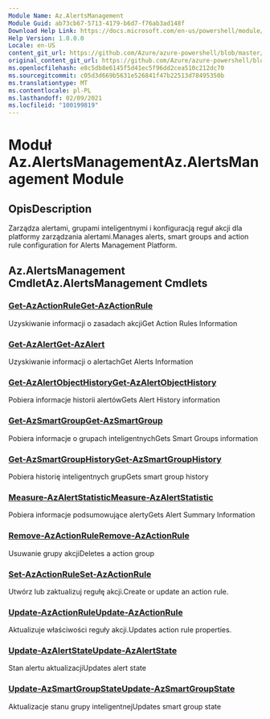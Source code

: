 ```yaml
---
Module Name: Az.AlertsManagement
Module Guid: ab73cb67-5713-4179-b6d7-f76ab3ad148f
Download Help Link: https://docs.microsoft.com/en-us/powershell/module/az.alertsmanagement
Help Version: 1.0.0.0
Locale: en-US
content_git_url: https://github.com/Azure/azure-powershell/blob/master/src/AlertsManagement/AlertsManagement/help/Az.AlertsManagement.md
original_content_git_url: https://github.com/Azure/azure-powershell/blob/master/src/AlertsManagement/AlertsManagement/help/Az.AlertsManagement.md
ms.openlocfilehash: e8c5db8e6145f5d41ec5f96dd2cea510c212dc70
ms.sourcegitcommit: c05d3d669b5631e526841f47b22513d78495350b
ms.translationtype: MT
ms.contentlocale: pl-PL
ms.lasthandoff: 02/09/2021
ms.locfileid: "100199819"
---
```

# <span data-ttu-id="17362-101">Moduł Az.AlertsManagement</span><span class="sxs-lookup"><span data-stu-id="17362-101">Az.AlertsManagement Module</span></span>
## <span data-ttu-id="17362-102">Opis</span><span class="sxs-lookup"><span data-stu-id="17362-102">Description</span></span>
<span data-ttu-id="17362-103">Zarządza alertami, grupami inteligentnymi i konfiguracją reguł akcji dla platformy zarządzania alertami.</span><span class="sxs-lookup"><span data-stu-id="17362-103">Manages alerts, smart groups and action rule configuration for Alerts Management Platform.</span></span>

## <span data-ttu-id="17362-104">Az.AlertsManagement Cmdlet</span><span class="sxs-lookup"><span data-stu-id="17362-104">Az.AlertsManagement Cmdlets</span></span>
### [<span data-ttu-id="17362-105">Get-AzActionRule</span><span class="sxs-lookup"><span data-stu-id="17362-105">Get-AzActionRule</span></span>](Get-AzActionRule.md)
<span data-ttu-id="17362-106">Uzyskiwanie informacji o zasadach akcji</span><span class="sxs-lookup"><span data-stu-id="17362-106">Get Action Rules Information</span></span>

### [<span data-ttu-id="17362-107">Get-AzAlert</span><span class="sxs-lookup"><span data-stu-id="17362-107">Get-AzAlert</span></span>](Get-AzAlert.md)
<span data-ttu-id="17362-108">Uzyskiwanie informacji o alertach</span><span class="sxs-lookup"><span data-stu-id="17362-108">Get Alerts Information</span></span>

### [<span data-ttu-id="17362-109">Get-AzAlertObjectHistory</span><span class="sxs-lookup"><span data-stu-id="17362-109">Get-AzAlertObjectHistory</span></span>](Get-AzAlertObjectHistory.md)
<span data-ttu-id="17362-110">Pobiera informacje historii alertów</span><span class="sxs-lookup"><span data-stu-id="17362-110">Gets Alert History information</span></span>

### [<span data-ttu-id="17362-111">Get-AzSmartGroup</span><span class="sxs-lookup"><span data-stu-id="17362-111">Get-AzSmartGroup</span></span>](Get-AzSmartGroup.md)
<span data-ttu-id="17362-112">Pobiera informacje o grupach inteligentnych</span><span class="sxs-lookup"><span data-stu-id="17362-112">Gets Smart Groups information</span></span>

### [<span data-ttu-id="17362-113">Get-AzSmartGroupHistory</span><span class="sxs-lookup"><span data-stu-id="17362-113">Get-AzSmartGroupHistory</span></span>](Get-AzSmartGroupHistory.md)
<span data-ttu-id="17362-114">Pobiera historię inteligentnych grup</span><span class="sxs-lookup"><span data-stu-id="17362-114">Gets smart group history</span></span>

### [<span data-ttu-id="17362-115">Measure-AzAlertStatistic</span><span class="sxs-lookup"><span data-stu-id="17362-115">Measure-AzAlertStatistic</span></span>](Measure-AzAlertStatistic.md)
<span data-ttu-id="17362-116">Pobiera informacje podsumowujące alerty</span><span class="sxs-lookup"><span data-stu-id="17362-116">Gets Alert Summary Information</span></span>

### [<span data-ttu-id="17362-117">Remove-AzActionRule</span><span class="sxs-lookup"><span data-stu-id="17362-117">Remove-AzActionRule</span></span>](Remove-AzActionRule.md)
<span data-ttu-id="17362-118">Usuwanie grupy akcji</span><span class="sxs-lookup"><span data-stu-id="17362-118">Deletes a action group</span></span>

### [<span data-ttu-id="17362-119">Set-AzActionRule</span><span class="sxs-lookup"><span data-stu-id="17362-119">Set-AzActionRule</span></span>](Set-AzActionRule.md)
<span data-ttu-id="17362-120">Utwórz lub zaktualizuj regułę akcji.</span><span class="sxs-lookup"><span data-stu-id="17362-120">Create or update an action rule.</span></span>

### [<span data-ttu-id="17362-121">Update-AzActionRule</span><span class="sxs-lookup"><span data-stu-id="17362-121">Update-AzActionRule</span></span>](Update-AzActionRule.md)
<span data-ttu-id="17362-122">Aktualizuje właściwości reguły akcji.</span><span class="sxs-lookup"><span data-stu-id="17362-122">Updates action rule properties.</span></span>

### [<span data-ttu-id="17362-123">Update-AzAlertState</span><span class="sxs-lookup"><span data-stu-id="17362-123">Update-AzAlertState</span></span>](Update-AzAlertState.md)
<span data-ttu-id="17362-124">Stan alertu aktualizacji</span><span class="sxs-lookup"><span data-stu-id="17362-124">Updates alert state</span></span>

### [<span data-ttu-id="17362-125">Update-AzSmartGroupState</span><span class="sxs-lookup"><span data-stu-id="17362-125">Update-AzSmartGroupState</span></span>](Update-AzSmartGroupState.md)
<span data-ttu-id="17362-126">Aktualizacje stanu grupy inteligentnej</span><span class="sxs-lookup"><span data-stu-id="17362-126">Updates smart group state</span></span>

